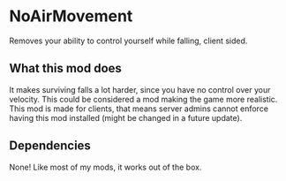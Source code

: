 # NoAirMovement

Removes your ability to control yourself while falling, client sided.

## What this mod does

It makes surviving falls a lot harder, since you have no control over your velocity. This could be considered a mod making the game more realistic.
This mod is made for clients, that means server admins cannot enforce having this mod installed (might be changed in a future update).

## Dependencies

None! Like most of my mods, it works out of the box.
